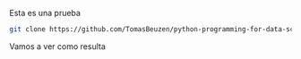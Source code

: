 Esta es una prueba

```sh
git clone https://github.com/TomasBeuzen/python-programming-for-data-science.git
```

Vamos a ver como resulta